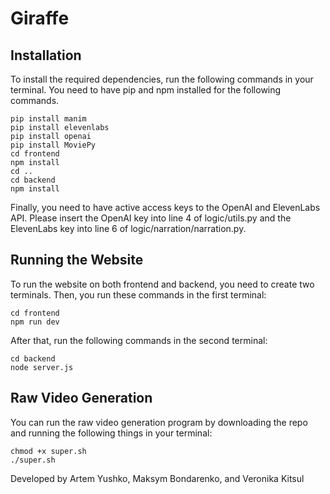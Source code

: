 # Giraffe

## Installation

To install the required dependencies, run the following commands in your terminal. 
You need to have pip and npm installed for the following commands.

```
pip install manim
pip install elevenlabs
pip install openai
pip install MoviePy
cd frontend
npm install
cd ..
cd backend
npm install
```

Finally, you need to have active access keys to the OpenAI and ElevenLabs API. 
Please insert the OpenAI key into line 4 of logic/utils.py and the ElevenLabs key into line 6 of logic/narration/narration.py.

## Running the Website

To run the website on both frontend and backend, you need to create two terminals.
Then, you run these commands in the first terminal:

```
cd frontend
npm run dev
```

After that, run the following commands in the second terminal:

```
cd backend
node server.js
```

## Raw Video Generation

You can run the raw video generation program by downloading the repo and running the following things in your terminal:

```
chmod +x super.sh
./super.sh
```

Developed by Artem Yushko, Maksym Bondarenko, and Veronika Kitsul

